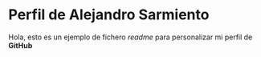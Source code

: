 # Perfil de Alejandro Sarmiento

Hola, esto es un ejemplo de fichero *readme* para personalizar mi perfil de **GitHub**
